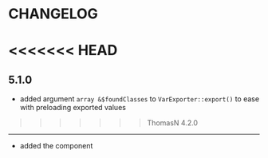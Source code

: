 CHANGELOG
=========

<<<<<<< HEAD
=======
5.1.0
-----

 * added argument `array &$foundClasses` to `VarExporter::export()` to ease with preloading exported values

>>>>>>> ThomasN
4.2.0
-----

 * added the component
